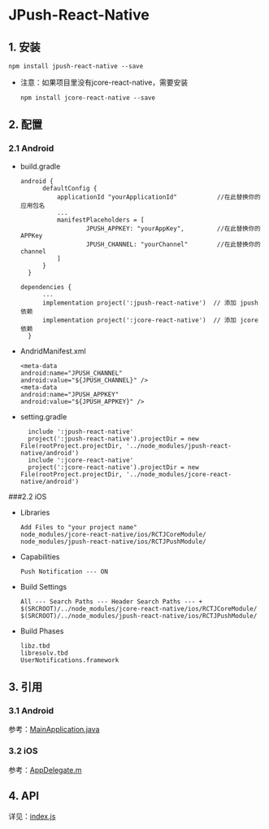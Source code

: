 # JPush-React-Native

## 1. 安装

```
npm install jpush-react-native --save
```

* 注意：如果项目里没有jcore-react-native，需要安装

  ```
  npm install jcore-react-native --save
  ```

## 2. 配置

### 2.1 Android

* build.gradle

  ```
  android {
        defaultConfig {
            applicationId "yourApplicationId"           //在此替换你的应用包名
            ...
            manifestPlaceholders = [
                    JPUSH_APPKEY: "yourAppKey",         //在此替换你的APPKey
                    JPUSH_CHANNEL: "yourChannel"        //在此替换你的channel
            ]
        }
    }
  ```

  ```
  dependencies {
        ...
        implementation project(':jpush-react-native')  // 添加 jpush 依赖
        implementation project(':jcore-react-native')  // 添加 jcore 依赖
    }
  ```

* AndridManifest.xml

  ```
  <meta-data
  android:name="JPUSH_CHANNEL"
  android:value="${JPUSH_CHANNEL}" />
  <meta-data
  android:name="JPUSH_APPKEY"
  android:value="${JPUSH_APPKEY}" />
  ```

* setting.gradle

  ```
  	include ':jpush-react-native'
    project(':jpush-react-native').projectDir = new File(rootProject.projectDir, '../node_modules/jpush-react-native/android')
    include ':jcore-react-native'
    project(':jcore-react-native').projectDir = new File(rootProject.projectDir, '../node_modules/jcore-react-native/android')
  ```

###2.2 iOS

* Libraries

  ```
  Add Files to "your project name"
  node_modules/jcore-react-native/ios/RCTJCoreModule/
  node_modules/jpush-react-native/ios/RCTJPushModule/
  ```

* Capabilities

  ```
  Push Notification --- ON
  ```

* Build Settings

  ```
  All --- Search Paths --- Header Search Paths --- +
  $(SRCROOT)/../node_modules/jcore-react-native/ios/RCTJCoreModule/
  $(SRCROOT)/../node_modules/jpush-react-native/ios/RCTJPushModule/
  ```

* Build Phases

  ```
  libz.tbd
  libresolv.tbd
  UserNotifications.framework
  
  ```

## 3. 引用

### 3.1 Android

参考：[MainApplication.java](https://github.com/jpush/jpush-react-native/tree/master/example/android/app/src/main/java/com/example/MainApplication)

### 3.2 iOS

参考：[AppDelegate.m](https://github.com/jpush/jpush-react-native/tree/master/example/ios/PushDemo/AppDelegate.m) 

## 4. API

详见：[index.js](https://github.com/jpush/jpush-react-native/blob/master/index.js)



